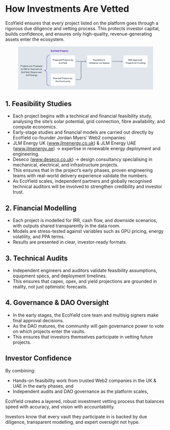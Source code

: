 # How Investments Are Vetted

EcoYield ensures that every project listed on the platform goes through a rigorous due diligence and vetting process. This protects investor capital, builds confidence, and ensures only high-quality, revenue-generating assets enter the ecosystem.

<figure><img src="../.gitbook/assets/image (1) (1) (1) (1) (1) (1).png" alt=""><figcaption></figcaption></figure>

## 1. Feasibility Studies

* Each project begins with a technical and financial feasibility study, analysing the site’s solar potential, grid connection, fibre availability, and compute economics.
* Early-stage studies and financial models are carried out directly by EcoYield co-founder Jordan Myers’ Web2 companies:
* JLM Energy UK (www.jlmenergy.co.uk) & JLM Energy UAE (www.jlmenergy.ae) → expertise in renewable energy deployment and engineering.
* Deseco (www.deseco.co.uk) → design consultancy specialising in mechanical, electrical, and infrastructure projects.
* This ensures that in the project’s early phases, proven engineering teams with real-world delivery experience validate the numbers.
* As EcoYield scales, independent partners and globally recognised technical auditors will be involved to strengthen credibility and investor trust.

## 2. Financial Modelling

* Each project is modelled for IRR, cash flow, and downside scenarios, with outputs shared transparently in the data room.
* Models are stress-tested against variables such as GPU pricing, energy volatility, and PPA terms.
* Results are presented in clear, investor-ready formats.

## 3. Technical Audits

* Independent engineers and auditors validate feasibility assumptions, equipment specs, and deployment timelines.
* This ensures that capex, opex, and yield projections are grounded in reality, not just optimistic forecasts.

## 4. Governance & DAO Oversight

* In the early stages, the EcoYield core team and multisig signers make final approval decisions.
* As the DAO matures, the community will gain governance power to vote on which projects enter the vaults.
* This ensures that investors themselves participate in vetting future projects.

## Investor Confidence

By combining:

* Hands-on feasibility work from trusted Web2 companies in the UK & UAE in the early phases, and
* Independent audits and DAO governance as the platform scales,

EcoYield creates a layered, robust investment vetting process that balances speed with accuracy, and vision with accountability.

Investors know that every vault they participate in is backed by due diligence, transparent modelling, and expert oversight not hype.
